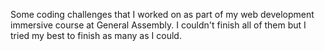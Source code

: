Some coding challenges that I worked on as part of my web development immersive course at General Assembly. 
I couldn't finish all of them but I tried my best to finish as many as I could.
